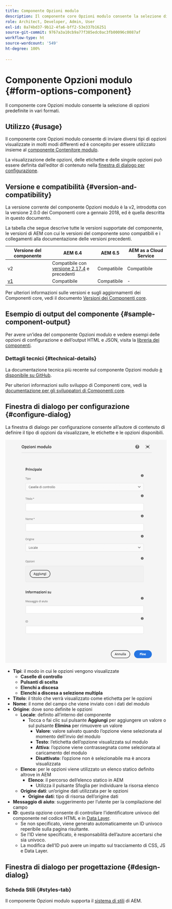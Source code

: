 ```yaml
---
title: Componente Opzioni modulo
description: Il componente core Opzioni modulo consente la selezione di opzioni predefinite in vari formati.
role: Architect, Developer, Admin, User
exl-id: 8a74bd37-9b12-4fa6-bff2-53e337b16251
source-git-commit: 9767a3a10cb9a77f385edc0ac3fb00096c0087af
workflow-type: ht
source-wordcount: '549'
ht-degree: 100%

---
```


# Componente Opzioni modulo {#form-options-component}

Il componente core Opzioni modulo consente la selezione di opzioni predefinite in vari formati.

## Utilizzo {#usage}

Il componente core Opzioni modulo consente di inviare diversi tipi di opzioni visualizzate in molti modi differenti ed è concepito per essere utilizzato insieme al [componente Contenitore modulo](form-container.md).

La visualizzazione delle opzioni, delle etichette e delle singole opzioni può essere definita dall’editor di contenuto nella [finestra di dialogo per configurazione](#configure-dialog).

## Versione e compatibilità {#version-and-compatibility}

La versione corrente del componente Opzioni modulo è la v2, introdotta con la versione 2.0.0 dei Componenti core a gennaio 2018, ed è quella descritta in questo documento.

La tabella che segue descrive tutte le versioni supportate del componente, le versioni di AEM con cui le versioni del componente sono compatibili e i collegamenti alla documentazione delle versioni precedenti.

| Versione del componente | AEM 6.4 | AEM 6.5 | AEM as a Cloud Service |
|--- |--- |--- |---|
| v2 | Compatibile con<br>[versione 2.17.4](/help/versions.md) e precedenti | Compatibile | Compatibile |
| [v1](/help/components/v1/form-options-v1.md) | Compatibile | Compatibile | - |

Per ulteriori informazioni sulle versioni e sugli aggiornamenti dei Componenti core, vedi il documento [Versioni dei Componenti core](/help/versions.md).

## Esempio di output del componente {#sample-component-output}

Per avere un’idea del componente Opzioni modulo e vedere esempi delle opzioni di configurazione e dell’output HTML e JSON, visita la [libreria dei componenti](https://adobe.com/go/aem_cmp_library_form_options_it).

### Dettagli tecnici {#technical-details}

La documentazione tecnica più recente sul componente Opzioni modulo [è disponibile su GitHub](https://adobe.com/go/aem_cmp_tech_form_options_v2_it).

Per ulteriori informazioni sullo sviluppo di Componenti core, vedi la [documentazione per gli sviluppatori di Componenti core](/help/developing/overview.md).

## Finestra di dialogo per configurazione {#configure-dialog}

La finestra di dialogo per configurazione consente all’autore di contenuto di definire il tipo di opzioni da visualizzare, le etichette e le opzioni disponibili.

![Finestra di dialogo per modifica del componente Opzioni modulo](/help/assets/form-options-edit.png)

* **Tipi**: il modo in cui le opzioni vengono visualizzate
   * **Caselle di controllo**
   * **Pulsanti di scelta**
   * **Elenchi a discesa**
   * **Elenchi a discesa a selezione multipla**
* **Titolo**: il titolo che verrà visualizzato come etichetta per le opzioni
* **Nome**: il nome del campo che viene inviato con i dati del modulo
* **Origine**: dove sono definite le opzioni
   * **Locale**: definito all’interno del componente
      * Tocca o fai clic sul pulsante **Aggiungi** per aggiungere un valore o sul pulsante **Elimina** per rimuovere un valore
         * **Valore**: valore salvato quando l’opzione viene selezionata al momento dell’invio del modulo
         * **Testo**: l’etichetta dell’opzione visualizzata sul modulo
         * **Attiva**: l’opzione viene contrassegnata come selezionata al caricamento del modulo
         * **Disattivato**: l’opzione non è selezionabile ma è ancora visualizzata
   * **Elenco**: per le opzioni viene utilizzato un elenco statico definito altrove in AEM
      * **Elenco**: il percorso dell’elenco statico in AEM
         * Utilizza il pulsante Sfoglia per individuare la risorsa elenco
   * **Origine dati**: un’origine dati utilizzata per le opzioni
      * **Origine dati**: tipo di risorsa dell’origine dati
* **Messaggio di aiuto**: suggerimento per l’utente per la compilazione del campo
* **ID**: questa opzione consente di controllare l’identificatore univoco del componente nel codice HTML e in [Data Layer](/help/developing/data-layer/overview.md).
   * Se non specificato, viene generato automaticamente un ID univoco reperibile sulla pagina risultante.
   * Se l’ID viene specificato, è responsabilità dell’autore accertarsi che sia univoco.
   * La modifica dell’ID può avere un impatto sul tracciamento di CSS, JS e Data Layer.

## Finestra di dialogo per progettazione {#design-dialog}

### Scheda Stili {#styles-tab}

Il componente Opzioni modulo supporta il [sistema di stili](/help/get-started/authoring.md#component-styling) di AEM.
